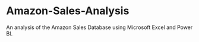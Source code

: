 # Amazon-Sales-Analysis
An analysis of the Amazon Sales Database using Microsoft Excel and Power BI.
